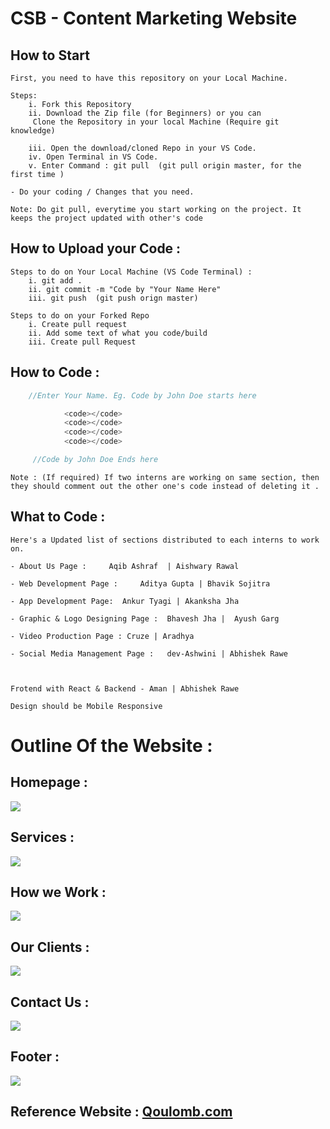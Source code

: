 # CSB - Content Marketing Website

## How to Start

    First, you need to have this repository on your Local Machine.

    Steps:
        i. Fork this Repository
        ii. Download the Zip file (for Beginners) or you can
         Clone the Repository in your local Machine (Require git knowledge)

        iii. Open the download/cloned Repo in your VS Code.
        iv. Open Terminal in VS Code.
        v. Enter Command : git pull  (git pull origin master, for the first time )

    - Do your coding / Changes that you need.

`Note: Do git pull, everytime you start working on the project. It keeps the project updated with other's code`

## How to Upload your Code :

    Steps to do on Your Local Machine (VS Code Terminal) :
        i. git add .
        ii. git commit -m "Code by "Your Name Here"
        iii. git push  (git push orign master)

    Steps to do on your Forked Repo
        i. Create pull request
        ii. Add some text of what you code/build
        iii. Create pull Request

## How to Code :

```cpp
    //Enter Your Name. Eg. Code by John Doe starts here

            <code></code>
            <code></code>
            <code></code>
            <code></code>

     //Code by John Doe Ends here
```

`Note : (If required) If two interns are working on same section, then they should comment out the other one's code instead of deleting it . `

## What to Code :

    Here's a Updated list of sections distributed to each interns to work on.

    - About Us Page :     Aqib Ashraf  | Aishwary Rawal

    - Web Development Page :     Aditya Gupta | Bhavik Sojitra

    - App Development Page:  Ankur Tyagi | Akanksha Jha

    - Graphic & Logo Designing Page :  Bhavesh Jha |  Ayush Garg

    - Video Production Page : Cruze | Aradhya

    - Social Media Management Page :   dev-Ashwini | Abhishek Rawe



    Frotend with React & Backend - Aman | Abhishek Rawe

`Design should be Mobile Responsive`

# Outline Of the Website :

## Homepage :

![](https://i.ibb.co/17Lgjm4/Homepage.png)

## Services :

![](https://i.ibb.co/yd4BzNY/Services.png)

## How we Work :

![](https://i.ibb.co/n0X8R1w/How-we-Work.png)

## Our Clients :

![](https://i.ibb.co/s2rDQ5X/Our-Clients.png)

## Contact Us :

![](https://i.ibb.co/BfsNc43/Contact-Us.png)

## Footer :

![](https://i.ibb.co/9cC3GpM/Footer.png)

## Reference Website : [Qoulomb.com](https://www.qoulomb.com)
